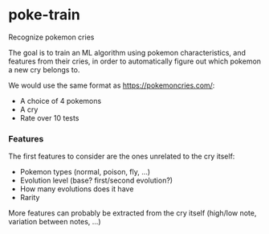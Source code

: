 # poke-train
Recognize pokemon cries

The goal is to train an ML algorithm using pokemon characteristics, and features from their cries, in order to automatically figure out which pokemon a new cry belongs to.

We would use the same format as https://pokemoncries.com/:

- A choice of 4 pokemons
- A cry
- Rate over 10 tests

### Features

The first features to consider are the ones unrelated to the cry itself:

- Pokemon types (normal, poison, fly, ...)
- Evolution level (base? first/second evolution?)
- How many evolutions does it have
- Rarity

More features can probably be extracted from the cry itself (high/low note, variation between notes, ...)
